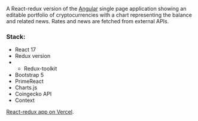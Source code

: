 A React-redux version of the [Angular](https://github.com/cd4d/crypto-balance) single page application showing an editable portfolio of cryptocurrencies with a chart representing the balance and related news. Rates and news are fetched from external APIs.

### Stack:
- React 17
- Redux version
- - Redux-toolkit
- Bootstrap 5
- PrimeReact
- Charts.js
- Coingecko API
- Context

[React-redux app on Vercel](https://react-redux-crypto-balance.vercel.app/).

